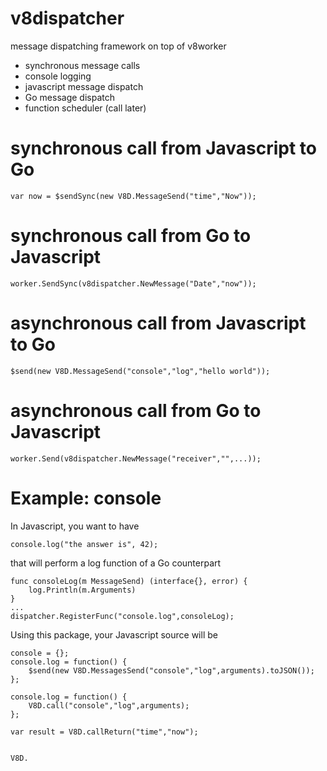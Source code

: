 # v8dispatcher

message dispatching framework on top of v8worker  
- synchronous message calls
- console logging
- javascript message dispatch
- Go message dispatch
- function scheduler (call later)


# synchronous call from Javascript to Go
	var now = $sendSync(new V8D.MessageSend("time","Now"));

# synchronous call from Go to Javascript
	worker.SendSync(v8dispatcher.NewMessage("Date","now"));

# asynchronous call from Javascript to Go
	$send(new V8D.MessageSend("console","log","hello world"));

# asynchronous call from Go to Javascript
	worker.Send(v8dispatcher.NewMessage("receiver","",...));


# Example: console
In Javascript, you want to have

	console.log("the answer is", 42);
	
that will perform a log function of a Go counterpart

	func consoleLog(m MessageSend) (interface{}, error) {
		log.Println(m.Arguments)
	}
	...
	dispatcher.RegisterFunc("console.log",consoleLog);
	
Using this package, your Javascript source will be

	console = {};
	console.log = function() {
		$send(new V8D.MessagesSend("console","log",arguments).toJSON());
	};
	
	console.log = function() {
		V8D.call("console","log",arguments);
	};	
	
	var result = V8D.callReturn("time","now");
	
	
	V8D.